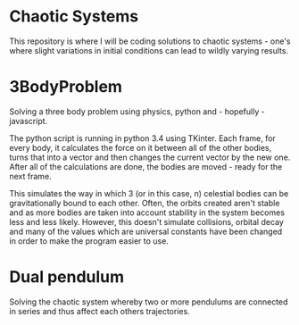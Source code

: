 # Chaotic Systems
This repository is where I will be coding solutions to chaotic systems - one's where slight variations in initial conditions can lead to wildly varying results.

# 3BodyProblem
Solving a three body problem using physics, python and - hopefully - javascript.

The python script is running in python 3.4 using TKinter. Each frame, for every body, it calculates the force on it between all of the other bodies, turns that into a vector and then changes the current vector by the new one. After all of the calculations are done, the bodies are moved - ready for the next frame.

This simulates the way in which 3 (or in this case, n) celestial bodies can be gravitationally bound to each other. Often, the orbits created aren't stable and as more bodies are taken into account stability in the system becomes less and less likely.
However, this doesn't simulate collisions, orbital decay and many of the values which are universal constants have been changed in order to make the program easier to use.

# Dual pendulum
Solving the chaotic system whereby two or more pendulums are connected in series and thus affect each others trajectories.
